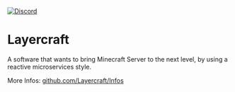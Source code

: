 <a href="https://discord.gg/ARVPRQZ7XW" target="_blank">
<img alt="Discord" src="https://img.shields.io/discord/896142354413654086?color=5865F2&label=Discord&logo=discord&logoColor=white&style=for-the-badge">
</a>

# Layercraft

A software that wants to bring Minecraft Server to the next level, by using a reactive microservices style.

More Infos: [github.com/Layercraft/Infos](https://github.com/Layercraft/Infos)
